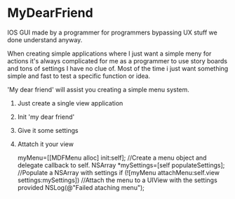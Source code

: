 # MyDearFriend
IOS GUI made by a programmer for programmers bypassing UX stuff we done understand anyway.

When creating simple applications where I just want a simple meny for actions it's always complicated for me as a programmer to use story boards and tons of settings I have no clue of. Most of the time i just want something simple and fast to test a specific function or idea.

'My dear friend' will assist you creating a simple menu system. 

1. Just create a single view application
2. Init 'my dear friend'
3. Give it some settings
4. Attatch it your view


    myMenu=[[MDFMenu alloc] init:self];                         //Create a menu object and delegate callback to self.
    NSArray *mySettings=[self populateSettings];                //Populate a NSArray with settings
    if (![myMenu attachMenu:self.view settings:mySettings])     //Attach the menu to a UIView with the settings provided
        NSLog(@"Failed ataching menu");

